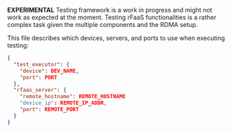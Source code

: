 
**EXPERIMENTAL** Testing framework is a work in progress and might not work as expected at the moment.
Testing rFaaS functionalities is a rather complex task given the multiple components and the
RDMA setup.

This file describes which devices, servers, and ports to use when executing testing:

```json
{
  "test_executor": {
    "device": DEV_NAME,
    "port": PORT
  },
  "rfaas_server": {
    "remote_hostname": REMOTE_HOSTNAME
    "device_ip": REMOTE_IP_ADDR,
    "port": REMOTE_PORT
  }
}
```
